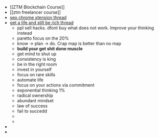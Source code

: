 - [[ZTM Blockchain Course]]
- [[ztm freelancer course]]
- [seo chrome xtension thread](https://twitter.com/bbourque/status/1543574301139501056)
- [get a life and still be rich thread](https://twitter.com/IAmClintMurphy/status/1543244087385624577)
	- ppl sell hacks. dfont buy what does not work. Improve your thinking instead
	- paretto focus on the 20%
	- know -> plan  -> do. Crap map is better than no map
	- **build your get shit done muscle**
	- get mind to shut up
	- consistency is king
	- be in the right room
	- invest in yourself
	- focus on rare skills
	- automate life
	- focus on your actions via commitment
	- exponential thinking 1%
	- radical ownership
	- abundant mindset
	- law of success
	- fail to succedd
	-
	-
-
-